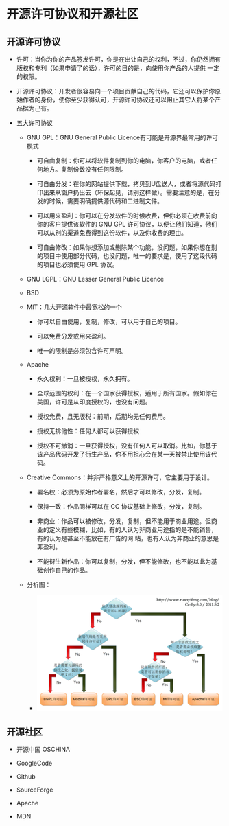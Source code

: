# 开源许可协议和开源社区

## 开源许可协议

  + 许可：当你为你的产品签发许可，你是在出让自己的权利，不过，你仍然拥有版权和专利（如果申请了的话），许可的目的是，向使用你产品的人提供 一定的权限。
 
  + 开源许可协议：开发者很容易向一个项目贡献自己的代码，它还可以保护你原始作者的身份，使你至少获得认可，开源许可协议还可以阻止其它人将某个产品据为己有。
 
  + 五大许可协议
 
    - GNU GPL：GNU General Public Licence有可能是开源界最常用的许可模式
  
      - 可自由复制：你可以将软件复制到你的电脑，你客户的电脑，或者任何地方。复制份数没有任何限制。
    
      - 可自由分发：在你的网站提供下载，拷贝到U盘送人，或者将源代码打印出来从窗户扔出去（环保起见，请别这样做）。需要注意的是，在分发的时候，需要明确提供源代码和二进制文件。
    
      - 可以用来盈利：你可以在分发软件的时候收费，但你必须在收费前向你的客户提供该软件的 GNU GPL 许可协议，以便让他们知道，他们可以从别的渠道免费得到这份软件，以及你收费的理由。
    
      - 可自由修改：如果你想添加或删除某个功能，没问题，如果你想在别的项目中使用部分代码，也没问题，唯一的要求是，使用了这段代码的项目也必须使用 GPL 协议。
    
    - GNU LGPL：GNU Lesser General Public Licence
  
    - BSD
  
    - MIT：几大开源软件中最宽松的一个
  
      - 你可以自由使用，复制，修改，可以用于自己的项目。
    
      - 可以免费分发或用来盈利。
    
      - 唯一的限制是必须包含许可声明。
    
    - Apache
  
      - 永久权利：一旦被授权，永久拥有。
    
      - 全球范围的权利：在一个国家获得授权，适用于所有国家。假如你在美国，许可是从印度授权的，也没有问题。
    
      - 授权免费，且无版税：前期，后期均无任何费用。

      - 授权无排他性：任何人都可以获得授权

      - 授权不可撤消：一旦获得授权，没有任何人可以取消。比如，你基于该产品代码开发了衍生产品，你不用担心会在某一天被禁止使用该代码。
    
    - Creative Commons：并非严格意义上的开源许可，它主要用于设计。
  
      - 署名权：必须为原始作者署名，然后才可以修改，分发，复制。
    
      - 保持一致：作品同样可以在 CC 协议基础上修改，分发，复制。

      - 非商业：作品可以被修改，分发，复制，但不能用于商业用途。但商业的定义有些模糊，比如，有的人认为非商业用途指的是不能销售，有的认为是甚至不能放在有广告的网 站，也有人认为非商业的意思是非盈利。
    
      - 不能衍生新作品：你可以复制，分发，但不能修改，也不能以此为基础创作自己的作品。

    - 分析图：
  
      - ![avatar](./resources/free_software_licenses.png)
    
## 开源社区

  + 开源中国 OSCHINA
 
  + GoogleCode
 
  + Github
 
  + SourceForge
 
  + Apache

  + MDN
